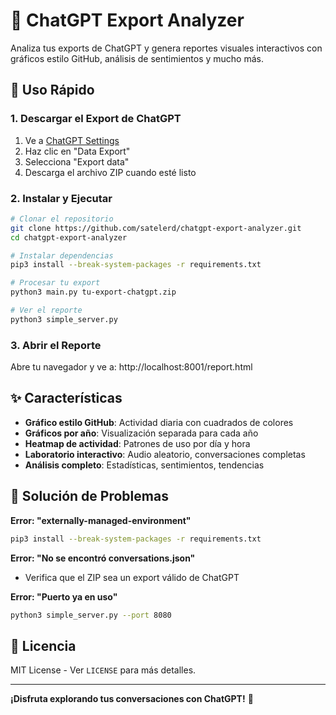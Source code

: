 # 🎤 ChatGPT Export Analyzer

Analiza tus exports de ChatGPT y genera reportes visuales interactivos con gráficos estilo GitHub, análisis de sentimientos y mucho más.

## 🚀 Uso Rápido

### 1. Descargar el Export de ChatGPT
1. Ve a [ChatGPT Settings](https://chat.openai.com/settings)
2. Haz clic en "Data Export"
3. Selecciona "Export data"
4. Descarga el archivo ZIP cuando esté listo

### 2. Instalar y Ejecutar
```bash
# Clonar el repositorio
git clone https://github.com/satelerd/chatgpt-export-analyzer.git
cd chatgpt-export-analyzer

# Instalar dependencias
pip3 install --break-system-packages -r requirements.txt

# Procesar tu export
python3 main.py tu-export-chatgpt.zip

# Ver el reporte
python3 simple_server.py
```

### 3. Abrir el Reporte
Abre tu navegador y ve a: http://localhost:8001/report.html

## ✨ Características

- **Gráfico estilo GitHub**: Actividad diaria con cuadrados de colores
- **Gráficos por año**: Visualización separada para cada año
- **Heatmap de actividad**: Patrones de uso por día y hora
- **Laboratorio interactivo**: Audio aleatorio, conversaciones completas
- **Análisis completo**: Estadísticas, sentimientos, tendencias

## 🐛 Solución de Problemas

**Error: "externally-managed-environment"**
```bash
pip3 install --break-system-packages -r requirements.txt
```

**Error: "No se encontró conversations.json"**
- Verifica que el ZIP sea un export válido de ChatGPT

**Error: "Puerto ya en uso"**
```bash
python3 simple_server.py --port 8080
```

## 📄 Licencia

MIT License - Ver `LICENSE` para más detalles.

---

**¡Disfruta explorando tus conversaciones con ChatGPT!** 🚀